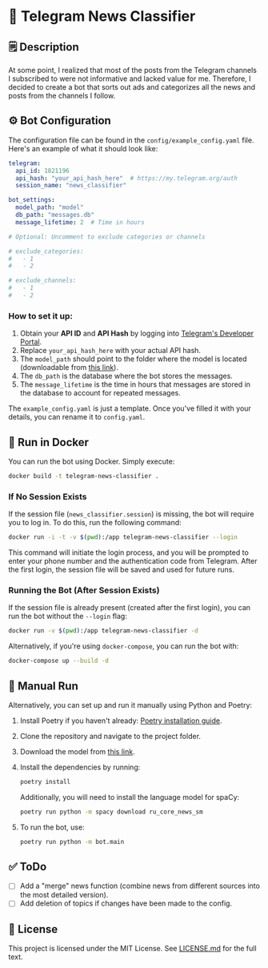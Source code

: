 # 📣 Telegram News Classifier

## 🗒 Description

At some point, I realized that most of the posts from the Telegram channels I subscribed to were not informative and lacked value for me. Therefore, I decided to create a bot that sorts out ads and categorizes all the news and posts from the channels I follow.

## ⚙️ Bot Configuration

The configuration file can be found in the `config/example_config.yaml` file. Here's an example of what it should look like:

```yaml
telegram:
  api_id: 1821196
  api_hash: "your_api_hash_here"  # https://my.telegram.org/auth
  session_name: "news_classifier"

bot_settings:
  model_path: "model"
  db_path: "messages.db"
  message_lifetime: 2  # Time in hours

# Optional: Uncomment to exclude categories or channels

# exclude_categories:
#   - 1
#   - 2

# exclude_channels:
#   - 1
#   - 2
```

### How to set it up:

1. Obtain your **API ID** and **API Hash** by logging into [Telegram's Developer Portal](https://my.telegram.org/auth).
2. Replace `your_api_hash_here` with your actual API hash.
3. The `model_path` should point to the folder where the model is located (downloadable from [this link](https://files.nktkln.com/Projects/Telegram%20News%20Classifier/model/model.zip)).
4. The `db_path` is the database where the bot stores the messages.
5. The `message_lifetime` is the time in hours that messages are stored in the database to account for repeated messages.

The `example_config.yaml` is just a template. Once you've filled it with your details, you can rename it to `config.yaml`.

## 🐳 Run in Docker

You can run the bot using Docker. Simply execute:

```bash
docker build -t telegram-news-classifier .
```

### If No Session Exists

If the session file (`news_classifier.session`) is missing, the bot will require you to log in. To do this, run the following command:

```bash
docker run -i -t -v $(pwd):/app telegram-news-classifier --login
```

This command will initiate the login process, and you will be prompted to enter your phone number and the authentication code from Telegram. After the first login, the session file will be saved and used for future runs.

### Running the Bot (After Session Exists)

If the session file is already present (created after the first login), you can run the bot without the `--login` flag:

```bash
docker run -v $(pwd):/app telegram-news-classifier -d
```

Alternatively, if you're using `docker-compose`, you can run the bot with:

```bash
docker-compose up --build -d
```

## 🔧 Manual Run

Alternatively, you can set up and run it manually using Python and Poetry:

1. Install Poetry if you haven't already: [Poetry installation guide](https://python-poetry.org/docs/#installation).
2. Clone the repository and navigate to the project folder.
3. Download the model from [this link](https://files.nktkln.com/Projects/Telegram%20News%20Classifier/model/model.zip).
4. Install the dependencies by running:

   ```bash
   poetry install
   ```

   Additionally, you will need to install the language model for spaCy:

   ```bash
   poetry run python -m spacy download ru_core_news_sm
   ```

5. To run the bot, use:

   ```bash
   poetry run python -m bot.main
   ```

## ✅ ToDo

- [ ] Add a "merge" news function (combine news from different sources into the most detailed version).
- [ ] Add deletion of topics if changes have been made to the config.

## 📃 License

This project is licensed under the MIT License. See [LICENSE.md](/LICENSE.md) for the full text.
